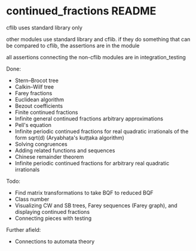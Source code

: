 # continued_fractions README

cflib uses standard library only

other modules use standard library and cflib. if they do something that can be compared to cflib, the assertions are in the module

all assertions connecting the non-cflib modules are in integration_testing 

Done:

- Stern–Brocot tree
- Calkin–Wilf tree
- Farey fractions
- Euclidean algorithm
- Bezout coefficients
- Finite continued fractions
- Infinite general continued fractions arbitrary approximations
- Pell's equation
- Infinite periodic continued fractions for real quadratic irrationals of the form sqrt(d) (Aryabhaṭa's kuṭṭaka algorithm)
- Solving congruences
- Adding related functions and sequences
- Chinese remainder theorem
- Infinite periodic continued fractions for arbitrary real quadratic irrationals

Todo:
- Find matrix transformations to take BQF to reduced BQF
- Class number
- Visualizing CW and SB trees, Farey sequences (Farey graph), and displaying continued fractions
- Connecting pieces with testing

Further afield:

- Connections to automata theory
